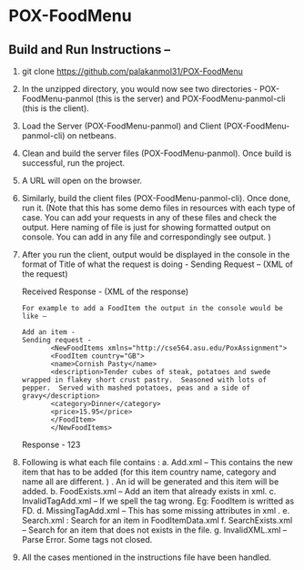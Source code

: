 # POX-FoodMenu

## Build and Run Instructions – 
1. git clone https://github.com/palakanmol31/POX-FoodMenu
2. In the unzipped directory, you would now see two directories - POX-FoodMenu-panmol (this is the server) and POX-FoodMenu-panmol-cli (this is the client).
3. Load the Server (POX-FoodMenu-panmol) and Client (POX-FoodMenu-panmol-cli) on netbeans.
4. Clean and build the server files (POX-FoodMenu-panmol). Once build is successful, run the project. 
5. A URL will open on the browser. 
6. Similarly, build the client files (POX-FoodMenu-panmol-cli). Once done, run it. (Note that this has some demo files in resources with each type of case. You can add your requests in any of these files and check the output. Here naming of file is just for showing formatted output on console. You can add in any file and correspondingly see output. )
7. After you run the client, output would be displayed in the console in the format of 
   Title of what the request is doing -
   Sending Request – 
    (XML of the request)

   Received Response - 
     (XML of the response)

       For example to add a FoodItem the output in the console would be like – 

       Add an item - 
       Sending request - 
              <NewFoodItems xmlns="http://cse564.asu.edu/PoxAssignment">
              <FoodItem country="GB">
              <name>Cornish Pasty</name>
              <description>Tender cubes of steak, potatoes and swede wrapped in flakey short crust pastry.  Seasoned with lots of pepper.  Served with mashed potatoes, peas and a side of gravy</description>
              <category>Dinner</category>
              <price>15.95</price>
              </FoodItem>
              </NewFoodItems>


    Response - 
       <FoodItemExists xmlns="http://cse564.asu.edu/PoxAssignment">
               <FoodItemId>123</FoodItemId>
       </FoodItemExists>


8. Following is what each file contains : 
a. Add.xml – This contains the new item that has to be added (for this item country name, category and name all are different.  ) . An id will be generated and this item will be added. 
b. FoodExists.xml – Add an item that already exists in xml. 
c. InvalidTagAdd.xml – If we spell the tag wrong. Eg: FoodItem is writted as FD.
d. MissingTagAdd.xml – This has some missing attributes in xml . 
e. Search.xml : Search for an item in FoodItemData.xml
f. SearchExists.xml – Search for an item that does not exists in the file. 
g. InvalidXML.xml – Parse Error. Some tags not closed. 


9. All the cases mentioned in the instructions file have been handled. 
